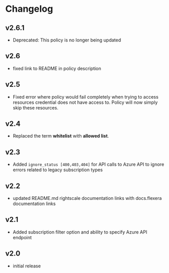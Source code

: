 # Changelog

## v2.6.1

- Deprecated: This policy is no longer being updated

## v2.6

- fixed link to README in policy description

## v2.5

- Fixed error where policy would fail completely when trying to access resources credential does not have access to. Policy will now simply skip these resources.

## v2.4

- Replaced the term **whitelist** with **allowed list**.

## v2.3

- Added `ignore_status [400,403,404]` for API calls to Azure API to ignore errors related to legacy subscription types

## v2.2

- updated README.md rightscale documentation links with docs.flexera documentation links

## v2.1

- Added subscription filter option and ability to specify Azure API endpoint

## v2.0

- initial release

